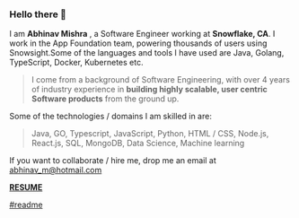 ### Hello there 👋

I am **Abhinav Mishra** , a Software Engineer working at **Snowflake, CA**. I work in the App Foundation team, powering thousands of users using Snowsight.Some of the languages and tools I have used are Java, Golang, TypeScript, Docker, Kubernetes etc.

> I come from a background of Software Engineering, with over 4 years of industry experience in **building highly scalable, user centric Software products** from the ground up.

Some of the technologies / domains I am skilled in are:

> Java, GO, Typescript, JavaScript, Python, HTML / CSS, Node.js, React.js, SQL, MongoDB, Data Science, Machine learning
 
If you want to collaborate / hire me, drop me an email at abhinav_m@hotmail.com

[**RESUME**](./RESUME_ABHINAV_MISHRA.pdf)

[#readme](https://hashreadme.com/)


